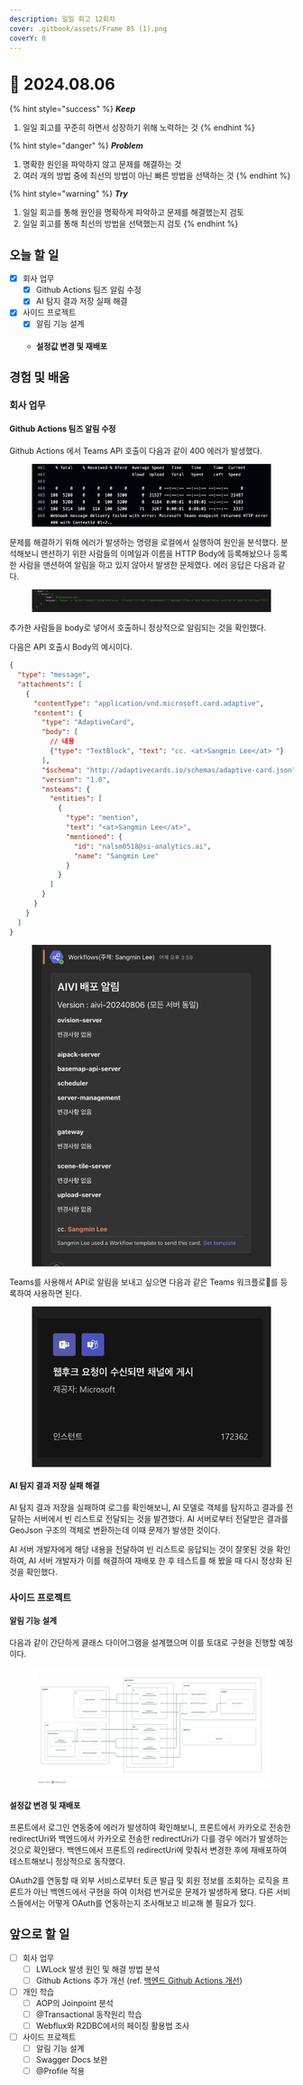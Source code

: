 ```yaml
---
description: 일일 회고 12회차
cover: .gitbook/assets/Frame 85 (1).png
coverY: 0
---
```


# 🙂 2024.08.06

{% hint style="success" %}
_**Keep**_

1. 일일 회고를 꾸준히 하면서 성장하기 위해 노력하는 것
{% endhint %}

{% hint style="danger" %}
_**Problem**_

1. 명확한 원인을 파악하지 않고 문제를 해결하는 것
2. 여러 개의 방법 중에 최선의 방법이 아닌 빠른 방법을 선택하는 것
{% endhint %}

{% hint style="warning" %}
_**Try**_

1. 일일 회고를 통해 원인을 명확하게 파악하고 문제를 해결했는지 검토
2. 일일 회고를 통해 최선의 방법을 선택했는지 검토
{% endhint %}

## 오늘 할 일

* [x] 회사 업무
  * [x] Github Actions 팀즈 알림 수정
  * [x] AI 탐지 결과 저장 실패 해결
* [x] 사이드 프로젝트
  * [x] 알림 기능 설계
  * #### 설정값 변경 및 재배포

## 경험 및 배움

### 회사 업무

#### Github Actions 팀즈 알림 수정

Github Actions 에서 Teams API 호출이 다음과 같이 400 에러가 발생했다.

<figure><img src=".gitbook/assets/image.png" alt=""><figcaption></figcaption></figure>

문제를 해결하기 위해 에러가 발생하는 명령을 로컬에서 실행하여 원인을 분석했다. 분석해보니 맨션하기 위한 사람들의 이메일과 이름을 HTTP Body에 등록해놨으나 등록한 사람을 맨션하여 알림을 하고 있지 않아서 발생한 문제였다. 에러 응답은 다음과 같다.

<figure><img src=".gitbook/assets/image (1).png" alt=""><figcaption></figcaption></figure>

추가한 사람들을 body로 넣어서 호출하니 정상적으로 알림되는 것을 확인했다.

다음은 API 호출시 Body의 예시이다.

```json
{
  "type": "message",
  "attachments": [
    {
      "contentType": "application/vnd.microsoft.card.adaptive",
      "content": {
        "type": "AdaptiveCard",
        "body": [
          // 내용
          {"type": "TextBlock", "text": "cc. <at>Sangmin Lee</at> "}
        ],
        "$schema": "http://adaptivecards.io/schemas/adaptive-card.json",
        "version": "1.0",
        "msteams": {
          "entities": [
            {
              "type": "mention",
              "text": "<at>Sangmin Lee</at>",
              "mentioned": {
                "id": "nalsm0518@si-analytics.ai",
                "name": "Sangmin Lee"
              }
            }
          ]
        }
      }
    }
  ]
}
```

<figure><img src=".gitbook/assets/image (3).png" alt=""><figcaption></figcaption></figure>

Teams를 사용해서 API로 알림을 보내고 싶으면 다음과 같은 Teams 워크플로를 등록하여 사용하면 된다.

<figure><img src=".gitbook/assets/image (2).png" alt=""><figcaption></figcaption></figure>



#### AI 탐지 결과 저장 실패 해결

AI 탐지 결과 저장을 실패하여 로그를 확인해보니, AI 모델로 객체를 탐지하고 결과를 전달하는 서버에서 빈 리스트로 전달되는 것을 발견했다. AI 서버로부터 전달받은 결과를 GeoJson 구조의 객체로 변환하는데 이때 문제가 발생한 것이다.

AI 서버 개발자에게 해당 내용을 전달하여 빈 리스트로 응답되는 것이 잘못된 것을 확인하여, AI 서버 개발자가 이를 해결하여 재배포 한 후 테스트를 해 봤을 때 다시 정상화 된 것을 확인했다.



### 사이드 프로젝트

#### 알림 기능 설계

다음과 같이 간단하게 클래스 다이어그램을 설계했으며 이를 토대로 구현을 진행할 예정이다.

<figure><img src=".gitbook/assets/image (5).png" alt=""><figcaption></figcaption></figure>



#### 설정값 변경 및 재배포

프론트에서 로그인 연동중에 에러가 발생하여 확인해보니, 프론트에서 카카오로 전송한 redirectUri와 백엔드에서 카카오로 전송한 redirectUri가 다를 경우 에러가 발생하는 것으로 확인됐다. 백엔드에서 프론트의 redirectUri에 맞춰서 변경한 후에 재배포하여 테스트해보니 정상적으로 동작했다.

OAuth2를 연동할 때 외부 서비스로부터 토큰 발급 및 회원 정보를 조회하는 로직을 프론트가 아닌 백엔드에서 구현을 하여 이처럼 번거로운 문제가 발생하게 됐다. 다른 서비스들에서는 어떻게 OAuth를 연동하는지 조사해보고 비교해 볼 필요가 있다.



## 앞으로 할 일

* [ ] 회사 업무
  * [ ] LWLock 발생 원인 및 해결 방법 분석
  * [ ] Github Actions 추가 개선 (ref. [백엔드 Github Actions 개선](https://jimmyblog.gitbook.io/jimmys-blog/v/jimmys-log#undefined-2))
* [ ] 개인 학습
  * [ ] AOP의 Joinpoint 분석
  * [ ] @Transactional 동작원리 학습
  * [ ] Webflux와 R2DBC에서의 페이징 활용법 조사
* [ ] 사이드 프로젝트
  * [ ] 알림 기능 설계
  * [ ] Swagger Docs 보완
  * [ ] @Profile 적용
